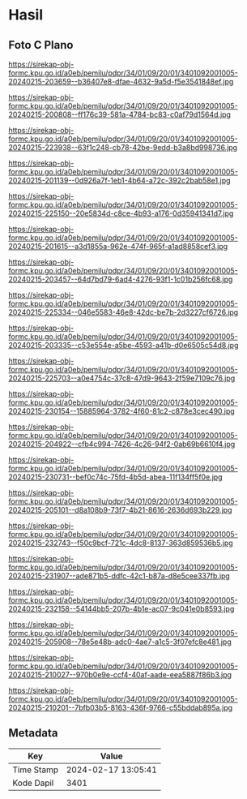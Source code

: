 # Hasil

## Foto C Plano

https://sirekap-obj-formc.kpu.go.id/a0eb/pemilu/pdpr/34/01/09/20/01/3401092001005-20240215-203659--b36407e8-dfae-4632-9a5d-f5e3541848ef.jpg

https://sirekap-obj-formc.kpu.go.id/a0eb/pemilu/pdpr/34/01/09/20/01/3401092001005-20240215-200808--ff176c39-581a-4784-bc83-c0af79d1564d.jpg

https://sirekap-obj-formc.kpu.go.id/a0eb/pemilu/pdpr/34/01/09/20/01/3401092001005-20240215-223938--63f1c248-cb78-42be-9edd-b3a8bd998736.jpg

https://sirekap-obj-formc.kpu.go.id/a0eb/pemilu/pdpr/34/01/09/20/01/3401092001005-20240215-201139--0d926a7f-1eb1-4b64-a72c-392c2bab58e1.jpg

https://sirekap-obj-formc.kpu.go.id/a0eb/pemilu/pdpr/34/01/09/20/01/3401092001005-20240215-225150--20e5834d-c8ce-4b93-a176-0d35941341d7.jpg

https://sirekap-obj-formc.kpu.go.id/a0eb/pemilu/pdpr/34/01/09/20/01/3401092001005-20240215-201615--a3d1855a-962e-474f-965f-a1ad8858cef3.jpg

https://sirekap-obj-formc.kpu.go.id/a0eb/pemilu/pdpr/34/01/09/20/01/3401092001005-20240215-203457--64d7bd79-6ad4-4276-93f1-1c01b256fc68.jpg

https://sirekap-obj-formc.kpu.go.id/a0eb/pemilu/pdpr/34/01/09/20/01/3401092001005-20240215-225334--046e5583-46e8-42dc-be7b-2d3227cf6726.jpg

https://sirekap-obj-formc.kpu.go.id/a0eb/pemilu/pdpr/34/01/09/20/01/3401092001005-20240215-203335--c53e554e-a5be-4593-a41b-d0e6505c54d8.jpg

https://sirekap-obj-formc.kpu.go.id/a0eb/pemilu/pdpr/34/01/09/20/01/3401092001005-20240215-225703--a0e4754c-37c8-47d9-9643-2f59e7109c76.jpg

https://sirekap-obj-formc.kpu.go.id/a0eb/pemilu/pdpr/34/01/09/20/01/3401092001005-20240215-230154--15885964-3782-4f60-81c2-c878e3cec490.jpg

https://sirekap-obj-formc.kpu.go.id/a0eb/pemilu/pdpr/34/01/09/20/01/3401092001005-20240215-204922--cfb4c994-7426-4c26-94f2-0ab69b6610f4.jpg

https://sirekap-obj-formc.kpu.go.id/a0eb/pemilu/pdpr/34/01/09/20/01/3401092001005-20240215-230731--bef0c74c-75fd-4b5d-abea-11f134ff5f0e.jpg

https://sirekap-obj-formc.kpu.go.id/a0eb/pemilu/pdpr/34/01/09/20/01/3401092001005-20240215-205101--d8a108b9-73f7-4b21-8616-2636d693b229.jpg

https://sirekap-obj-formc.kpu.go.id/a0eb/pemilu/pdpr/34/01/09/20/01/3401092001005-20240215-232743--f50c9bcf-721c-4dc8-8137-363d859536b5.jpg

https://sirekap-obj-formc.kpu.go.id/a0eb/pemilu/pdpr/34/01/09/20/01/3401092001005-20240215-231907--ade871b5-ddfc-42c1-b87a-d8e5cee337fb.jpg

https://sirekap-obj-formc.kpu.go.id/a0eb/pemilu/pdpr/34/01/09/20/01/3401092001005-20240215-232158--54144bb5-207b-4b1e-ac07-9c041e0b8593.jpg

https://sirekap-obj-formc.kpu.go.id/a0eb/pemilu/pdpr/34/01/09/20/01/3401092001005-20240215-205908--78e5e48b-adc0-4ae7-a1c5-3f07efc8e481.jpg

https://sirekap-obj-formc.kpu.go.id/a0eb/pemilu/pdpr/34/01/09/20/01/3401092001005-20240215-210027--970b0e9e-ccf4-40af-aade-eea5887f86b3.jpg

https://sirekap-obj-formc.kpu.go.id/a0eb/pemilu/pdpr/34/01/09/20/01/3401092001005-20240215-210201--7bfb03b5-8163-436f-9766-c55bddab895a.jpg


## Metadata

| Key        | Value               |
| ---------- | ------------------- |
| Time Stamp | 2024-02-17 13:05:41 |
| Kode Dapil | 3401                |



